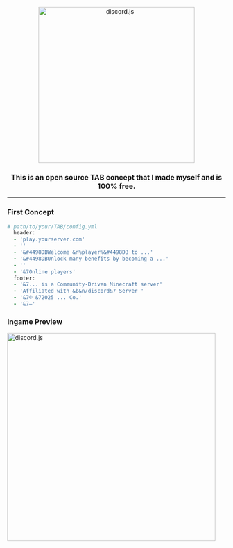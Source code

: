   <p align="center">
		<a href="what ?"><img src="https://imgur.com/ayO3Fqr.png" width="360" alt="discord.js" /></a>
	</p>
 <h3 align="center">This is an open source TAB concept that I made myself and is 100% free.</h3>
 <hr>
<h3 align="left">First Concept</strong></a></h3>

```rb
# path/to/your/TAB/config.yml
  header:
  - 'play.yourserver.com'
  - ''
  - '&#4498DBWelcome &n%player%&#4498DB to ...'
  - '&#4498DBUnlock many benefits by becoming a ...'
  - ''
  - '&7Online players'
  footer:
  - '&7... is a Community-Driven Minecraft server'
  - 'Affiliated with &b&n/discord&7 Server '
  - '&7© &72025 ... Co.'
  - '&7—'
```
<h3 align="left">Ingame Preview</strong></a></h3>
<a href="https://discord.js.org"><img src="https://imgur.com/p8aHz6P.png" width="480" alt="discord.js" /></a>
